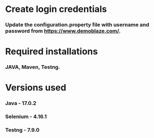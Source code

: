 # **Create  login credentials**
###  Update the configuration.property file with username and password from https://www.demoblaze.com/.



# **Required installations**
### JAVA, Maven, Testng.

# **Versions used**
### Java - 17.0.2
### Selenium - 4.16.1
### Testng - 7.9.0



